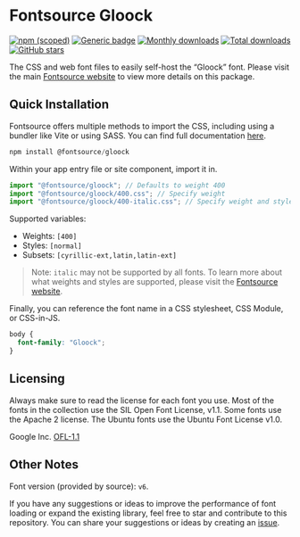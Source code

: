 # Fontsource Gloock

[![npm (scoped)](https://img.shields.io/npm/v/@fontsource/gloock?color=brightgreen)](https://www.npmjs.com/package/@fontsource/gloock) [![Generic badge](https://img.shields.io/badge/fontsource-passing-brightgreen)](https://github.com/fontsource/fontsource) [![Monthly downloads](https://badgen.net/npm/dm/@fontsource/gloock)](https://github.com/fontsource/fontsource) [![Total downloads](https://badgen.net/npm/dt/@fontsource/gloock)](https://github.com/fontsource/fontsource) [![GitHub stars](https://img.shields.io/github/stars/fontsource/fontsource.svg?style=social&label=Star)](https://github.com/fontsource/fontsource/stargazers)

The CSS and web font files to easily self-host the “Gloock” font. Please visit the main [Fontsource website](https://fontsource.org/fonts/gloock) to view more details on this package.

## Quick Installation

Fontsource offers multiple methods to import the CSS, including using a bundler like Vite or using SASS. You can find full documentation [here](https://fontsource.org/docs/getting-started/introduction).

```javascript
npm install @fontsource/gloock
```

Within your app entry file or site component, import it in.

```javascript
import "@fontsource/gloock"; // Defaults to weight 400
import "@fontsource/gloock/400.css"; // Specify weight
import "@fontsource/gloock/400-italic.css"; // Specify weight and style
```

Supported variables:
- Weights: `[400]`
- Styles: `[normal]`
- Subsets: `[cyrillic-ext,latin,latin-ext]`

> Note: `italic` may not be supported by all fonts. To learn more about what weights and styles are supported, please visit the [Fontsource website](https://fontsource.org/fonts/gloock).

Finally, you can reference the font name in a CSS stylesheet, CSS Module, or CSS-in-JS.

```css
body {
  font-family: "Gloock";
}
```

## Licensing
Always make sure to read the license for each font you use. Most of the fonts in the collection use the SIL Open Font License, v1.1. Some fonts use the Apache 2 license. The Ubuntu fonts use the Ubuntu Font License v1.0.

Google Inc.
[OFL-1.1](http://scripts.sil.org/OFL)

## Other Notes
Font version (provided by source): `v6`.

If you have any suggestions or ideas to improve the performance of font loading or expand the existing library, feel free to star and contribute to this repository. You can share your suggestions or ideas by creating an [issue](https://github.com/fontsource/fontsource/issues).